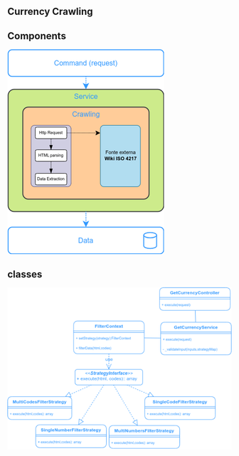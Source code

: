 ## Currency Crawling 


## Components

![Components](./docs/components.png)

 

## classes

![Classes](./docs/classes.png)

